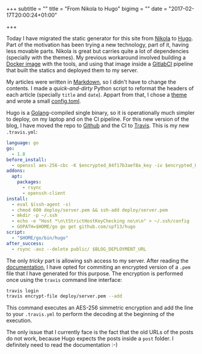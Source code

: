 +++
subtitle = ""
title = "From Nikola to Hugo"
bigimg = ""
date = "2017-02-17T20:00:24+01:00"

+++

Today I have migrated the static generator for this site from [Nikola](https://getnikola.com/) to [Hugo](https://gohugo.io/). Part of the motivation has been trying a new technology, part of it, having less movable parts. Nikola is great but carries quite a lot of dependencies (specially with the themes). My previous workaround involved building a [Docker image]( wa://hub.docker.com/r/lekum/docker-nikola/) with the tools, and using that image inside a [GitlabCI](https://about.gitlab.com/gitlab-ci/) pipeline that built the statics and deployed them to my server.

My articles were written in [Markdown](https://en.wikipedia.org/wiki/Markdown), so I didn't have to change the contents. I made a *quick-and-dirty* Python script to reformat the headers of each article (specially `title` and `date`). Appart from that, I chose a [theme](https://github.com/halogenica/beautifulhugo) and wrote a small [config.toml](https://github.com/lekum/blog/blob/master/config.toml).

Hugo is a [Golang](https://golang.org/)-compiled single binary, so it is operationally much simpler to deploy, on my laptop and on the CI pipeline. For this new version of the blog, I have moved the repo to [Github](https://github.com/lekum/blog) and the CI to [Travis](https://travis-ci.org/lekum/blog). This is my new `.travis.yml`:

```yaml
language: go
go:
  - 1.8
before_install:
  - openssl aes-256-cbc -K $encrypted_84f17b3aef8a_key -iv $encrypted_84f17b3aef8a_iv -in deploy/server.pem.enc -out deploy/server.pem -d
addons:
  apt:
    packages:
      - rsync
      - openssh-client
install:
  - eval $(ssh-agent -s)
  - chmod 600 deploy/server.pem && ssh-add deploy/server.pem
  - mkdir -p ~/.ssh
  - echo -e "Host *\n\tStrictHostKeyChecking no\n\n" > ~/.ssh/config
  - GOPATH=$HOME/go go get github.com/spf13/hugo
script:
  - "$HOME/go/bin/hugo"
after_success:
  - rsync -avz --delete public/ $BLOG_DEPLOYMENT_URL
```

The only *tricky* part is allowing ssh access to my server. After reading the [documentation](https://docs.travis-ci.com/user/encrypting-files/), I have opted for commiting an encrypted version of a `.pem` file that I have generated for this purpose. The encryption is performed once using the `travis` command line interface:

```bash
travis login
travis encrypt-file deploy/server.pem --add
```

This command executes an AES-256 simmetric encryption and add the line to your `.travis.yml` to perform the decoding at the beginning of the execution.

The only issue that I currently face is the fact that the old URLs of the posts do not work, because Hugo expects the posts inside a `post` folder. I definitely need to read the documentation :-)
